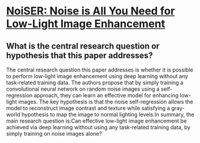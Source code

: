 # [NoiSER: Noise is All You Need for Low-Light Image Enhancement](https://arxiv.org/abs/2211.04700)

## What is the central research question or hypothesis that this paper addresses?

The central research question this paper addresses is whether it is possible to perform low-light image enhancement using deep learning without any task-related training data. The authors propose that by simply training a convolutional neural network on random noise images using a self-regression approach, they can learn an effective model for enhancing low-light images. The key hypothesis is that the noise self-regression allows the model to reconstruct image contrast and texture while satisfying a gray-world hypothesis to map the image to normal lighting levels.In summary, the main research question is:Can effective low-light image enhancement be achieved via deep learning without using any task-related training data, by simply training on noise images alone?
